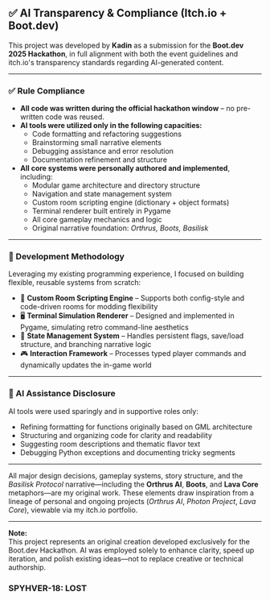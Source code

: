 ## ✅ AI Transparency & Compliance (Itch.io + Boot.dev)

This project was developed by **Kadin** as a submission for the **Boot.dev 2025 Hackathon**, in full alignment with both the event guidelines and itch.io's transparency standards regarding AI-generated content.

---

### ✅ Rule Compliance

- **All code was written during the official hackathon window** – no pre-written code was reused.
- **AI tools were utilized only in the following capacities:**
  - Code formatting and refactoring suggestions  
  - Brainstorming small narrative elements  
  - Debugging assistance and error resolution  
  - Documentation refinement and structure  
- **All core systems were personally authored and implemented**, including:
  - Modular game architecture and directory structure  
  - Navigation and state management system  
  - Custom room scripting engine (dictionary + object formats)  
  - Terminal renderer built entirely in Pygame  
  - All core gameplay mechanics and logic  
  - Original narrative foundation: *Orthrus, Boots, Basilisk*

---

### 🔧 Development Methodology

Leveraging my existing programming experience, I focused on building flexible, reusable systems from scratch:

- 🧩 **Custom Room Scripting Engine** – Supports both config-style and code-driven rooms for modding flexibility  
- 🖥️ **Terminal Simulation Renderer** – Designed and implemented in Pygame, simulating retro command-line aesthetics  
- 💾 **State Management System** – Handles persistent flags, save/load structure, and branching narrative logic  
- 🎮 **Interaction Framework** – Processes typed player commands and dynamically updates the in-game world  

---

### 🧠 AI Assistance Disclosure

AI tools were used sparingly and in supportive roles only:

- Refining formatting for functions originally based on GML architecture  
- Structuring and organizing code for clarity and readability  
- Suggesting room descriptions and thematic flavor text  
- Debugging Python exceptions and documenting tricky segments  

---

All major design decisions, gameplay systems, story structure, and the *Basilisk Protocol* narrative—including the **Orthrus AI**, **Boots**, and **Lava Core** metaphors—are my original work. These elements draw inspiration from a lineage of personal and ongoing projects (*Orthrus AI*, *Photon Project*, *Lava Core*), viewable via my itch.io portfolio.

---

**Note:**  
This project represents an original creation developed exclusively for the Boot.dev Hackathon. AI was employed solely to enhance clarity, speed up iteration, and polish existing ideas—not to replace creative or technical authorship.

### SPYHVER-18: LOST